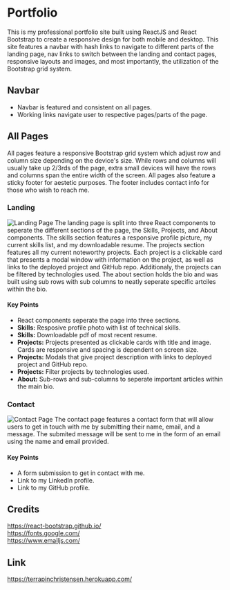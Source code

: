 # Portfolio
This is my professional portfolio site built using ReactJS and React Bootstrap to create a responsive design for both mobile and desktop. This site features a navbar with hash links to navigate to different parts of the landing page, nav links to switch between the landing and contact pages, responsive layouts and images, and most importantly, the utilization of the Bootstrap grid system.

## Navbar
* Navbar is featured and consistent on all pages.
* Working links navigate user to respective pages/parts of the page.

## All Pages
All pages feature a responsive Bootstrap grid system which adjust row and column size depending on the device's size. While rows and columns will usually take up 2/3rds of the page, extra small devices will have the rows and columns span the entire width of the screen. All pages also feature a sticky footer for aestetic purposes. The footer includes contact info for those who wish to reach me.

### Landing
![Landing Page](assets/landingpage.gif)
The landing page is split into three React components to seperate the different sections of the page, the Skills, Projects, and About components. The skills section features a responsive profile picture, my current skills list, and my downloadable resume. The projects section features all my current noteworthy projects. Each project is a clickable card that presents a modal window with information on the project, as well as links to the deployed project and GitHub repo. Additionaly, the projects can be filtered by technologies used. The about section holds the bio and was built using sub rows with sub columns to neatly seperate specific artciles within the bio. 

#### Key Points
* React components seperate the page into three sections.
* **Skills:** Resposive profile photo with list of technical skills.
* **Skills:** Downloadable pdf of most recent resume.
* **Projects:** Projects presented as clickable cards with title and image. Cards are responsive and spacing is dependent on screen size.
* **Projects:** Modals that give project description with links to deployed project and GitHub repo.
* **Projects:** Filter projects by technologies used.
* **About:** Sub-rows and sub-columns to seperate important articles within the main bio.

### Contact
![Contact Page](assets/contactpage.gif)
The contact page features a contact form that will allow users to get in touch with me by submitting their name, email, and a message. The submited message will be sent to me in the form of an email using the name and email provided.

#### Key Points
* A form submission to get in contact with me.
* Link to my LinkedIn profile.
* Link to my GitHub profile.

## Credits
https://react-bootstrap.github.io/
<br>
https://fonts.google.com/
<br>
https://www.emailjs.com/

## Link
https://terrapinchristensen.herokuapp.com/
